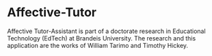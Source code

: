 Affective-Tutor
===============

Affective Tutor-Assistant is part of a doctorate research in Educational Technology (EdTech) at Brandeis University. The research and this application are the works of William Tarimo and Timothy Hickey. 
